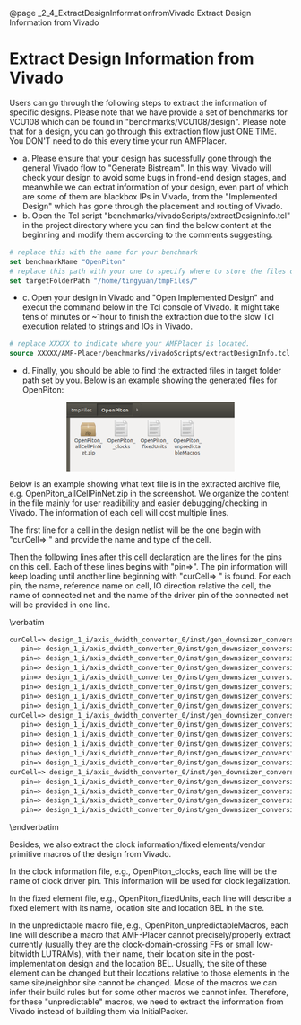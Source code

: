 @page _2_4_ExtractDesignInformationfromVivado Extract Design Information from Vivado
# Extract Design Information from Vivado

Users can go through the following steps to extract the information of specific designs. Please note that we have provide a set of benchmarks for VCU108 which can be found in "benchmarks/VCU108/design". Please note that for a design, you can go through this extraction flow just ONE TIME. You DON'T need to do this every time your run AMFPlacer.

* a. Please ensure that your design has sucessfully gone through the general Vivado flow to "Generate Bistream". In this way, Vivado will check your design to avoid some bugs in  frond-end design stages, and meanwhile we can extrat information of your design, even part of which are some of them are blackbox IPs in Vivado, from the "Implemented Design" which has gone through the placement and routing of Vivado.
* b. Open the Tcl script "benchmarks/vivadoScripts/extractDesignInfo.tcl" in the project directory where you can find the below content at the beginning and modify them according to the comments suggesting.
```tcl
# replace this with the name for your benchmark
set benchmarkName "OpenPiton" 
# replace this path with your one to specify where to store the files of extracted data
set targetFolderPath "/home/tingyuan/tmpFiles/" 
```
* c. Open your design in Vivado and "Open Implemented Design" and execut the command below in the Tcl console of Vivado. It might take tens of minutes or ~1hour to finish the extraction due to the slow Tcl execution related to strings and IOs in Vivado.
```tcl
# replace XXXXX to indicate where your AMFPlacer is located.
source XXXXX/AMF-Placer/benchmarks/vivadoScripts/extractDesignInfo.tcl
```
* d. Finally, you should be able to find the extracted files in target folder path set by you. Below is an example showing the generated files for OpenPiton:

<center>
<img src="designFiles.png" align="center"  alt="Design Files" title="Design Files" width="300" /> 
</center>


Below is an example showing what text file is in the extracted archive file, e.g. OpenPiton_allCellPinNet.zip in the screenshot. 
We organize the content in the file mainly for user readibility and easier debugging/checking in Vivado. The information of each cell will cost multiple lines. 

The first line for a cell in the design netlist will be the one begin with "curCell=> " and provide the name and type of the cell.

Then the following lines after this cell declaration are the lines for the pins on this cell. Each of these lines begins with "pin=>". 
The pin information will keep loading until another line beginning with "curCell=> " is found.
For each pin, the name, reference name on cell, IO direction relative the cell, the name of connected net and the name of the driver pin of the connected net will be provided in one line.

\verbatim
```perl
curCell=> design_1_i/axis_dwidth_converter_0/inst/gen_downsizer_conversion.axisc_downsizer_0/r1_data[7]_i_9 type=> LUT6
   pin=> design_1_i/axis_dwidth_converter_0/inst/gen_downsizer_conversion.axisc_downsizer_0/r1_data[7]_i_9/O refpin=> O dir=> OUT net=> design_1_i/axis_dwidth_converter_0/inst/gen_downsizer_conversion.axisc_downsizer_0/r1_data[7]_i_9_n_0 drivepin=> design_1_i/axis_dwidth_converter_0/inst/gen_downsizer_conversion.axisc_downsizer_0/r1_data[7]_i_9/O
   pin=> design_1_i/axis_dwidth_converter_0/inst/gen_downsizer_conversion.axisc_downsizer_0/r1_data[7]_i_9/I0 refpin=> I0 dir=> IN net=> design_1_i/axis_dwidth_converter_0/inst/gen_downsizer_conversion.axisc_downsizer_0/r0_data[223] drivepin=> design_1_i/axis_dwidth_converter_0/inst/gen_downsizer_conversion.axisc_downsizer_0/r0_data_reg[223]/Q
   pin=> design_1_i/axis_dwidth_converter_0/inst/gen_downsizer_conversion.axisc_downsizer_0/r1_data[7]_i_9/I1 refpin=> I1 dir=> IN net=> design_1_i/axis_dwidth_converter_0/inst/gen_downsizer_conversion.axisc_downsizer_0/r0_data[95] drivepin=> design_1_i/axis_dwidth_converter_0/inst/gen_downsizer_conversion.axisc_downsizer_0/r0_data_reg[95]/Q
   pin=> design_1_i/axis_dwidth_converter_0/inst/gen_downsizer_conversion.axisc_downsizer_0/r1_data[7]_i_9/I2 refpin=> I2 dir=> IN net=> design_1_i/axis_dwidth_converter_0/inst/gen_downsizer_conversion.axisc_downsizer_0/r0_out_sel_next_r_reg[3] drivepin=> design_1_i/axis_dwidth_converter_0/inst/gen_downsizer_conversion.axisc_downsizer_0/r0_out_sel_next_r_reg[3]/Q
   pin=> design_1_i/axis_dwidth_converter_0/inst/gen_downsizer_conversion.axisc_downsizer_0/r1_data[7]_i_9/I3 refpin=> I3 dir=> IN net=> design_1_i/axis_dwidth_converter_0/inst/gen_downsizer_conversion.axisc_downsizer_0/r0_data[159] drivepin=> design_1_i/axis_dwidth_converter_0/inst/gen_downsizer_conversion.axisc_downsizer_0/r0_data_reg[159]/Q
   pin=> design_1_i/axis_dwidth_converter_0/inst/gen_downsizer_conversion.axisc_downsizer_0/r1_data[7]_i_9/I4 refpin=> I4 dir=> IN net=> design_1_i/axis_dwidth_converter_0/inst/gen_downsizer_conversion.axisc_downsizer_0/r0_out_sel_next_r_reg[4] drivepin=> design_1_i/axis_dwidth_converter_0/inst/gen_downsizer_conversion.axisc_downsizer_0/r0_out_sel_next_r_reg[4]/Q
   pin=> design_1_i/axis_dwidth_converter_0/inst/gen_downsizer_conversion.axisc_downsizer_0/r1_data[7]_i_9/I5 refpin=> I5 dir=> IN net=> design_1_i/axis_dwidth_converter_0/inst/gen_downsizer_conversion.axisc_downsizer_0/r0_data[31] drivepin=> design_1_i/axis_dwidth_converter_0/inst/gen_downsizer_conversion.axisc_downsizer_0/r0_data_reg[31]/Q
curCell=> design_1_i/axis_dwidth_converter_0/inst/gen_downsizer_conversion.axisc_downsizer_0/r1_data_reg[0] type=> FDRE
   pin=> design_1_i/axis_dwidth_converter_0/inst/gen_downsizer_conversion.axisc_downsizer_0/r1_data_reg[0]/Q refpin=> Q dir=> OUT net=> design_1_i/axis_dwidth_converter_0/inst/gen_downsizer_conversion.axisc_downsizer_0/r1_data[0] drivepin=> design_1_i/axis_dwidth_converter_0/inst/gen_downsizer_conversion.axisc_downsizer_0/r1_data_reg[0]/Q
   pin=> design_1_i/axis_dwidth_converter_0/inst/gen_downsizer_conversion.axisc_downsizer_0/r1_data_reg[0]/C refpin=> C dir=> IN net=> design_1_i/axis_dwidth_converter_0/inst/gen_downsizer_conversion.axisc_downsizer_0/aclk drivepin=> design_1_i/xilinx_dma_pcie_ep_0/inst/xdma_0_i/inst/pcie3_ip_i/inst/xdma_0_pcie3_ip_gt_top_i/phy_clk_i/bufg_gt_userclk/O
   pin=> design_1_i/axis_dwidth_converter_0/inst/gen_downsizer_conversion.axisc_downsizer_0/r1_data_reg[0]/CE refpin=> CE dir=> IN net=> design_1_i/axis_dwidth_converter_0/inst/gen_downsizer_conversion.axisc_downsizer_0/r1_data_0 drivepin=> design_1_i/axis_dwidth_converter_0/inst/gen_downsizer_conversion.axisc_downsizer_0/r1_data[7]_i_1/O
   pin=> design_1_i/axis_dwidth_converter_0/inst/gen_downsizer_conversion.axisc_downsizer_0/r1_data_reg[0]/D refpin=> D dir=> IN net=> design_1_i/axis_dwidth_converter_0/inst/gen_downsizer_conversion.axisc_downsizer_0/p_0_in[0] drivepin=> design_1_i/axis_dwidth_converter_0/inst/gen_downsizer_conversion.axisc_downsizer_0/r1_data[0]_i_1/O
   pin=> design_1_i/axis_dwidth_converter_0/inst/gen_downsizer_conversion.axisc_downsizer_0/r1_data_reg[0]/R refpin=> R dir=> IN net=> design_1_i/axis_dwidth_converter_0/inst/gen_downsizer_conversion.axisc_downsizer_0/<const0> drivepin=> design_1_i/axis_dwidth_converter_0/inst/gen_downsizer_conversion.axisc_downsizer_0/GND/G
curCell=> design_1_i/axis_dwidth_converter_0/inst/gen_downsizer_conversion.axisc_downsizer_0/r1_data_reg[0]_i_2 type=> MUXF7
   pin=> design_1_i/axis_dwidth_converter_0/inst/gen_downsizer_conversion.axisc_downsizer_0/r1_data_reg[0]_i_2/O refpin=> O dir=> OUT net=> design_1_i/axis_dwidth_converter_0/inst/gen_downsizer_conversion.axisc_downsizer_0/r1_data_reg[0]_i_2_n_0 drivepin=> design_1_i/axis_dwidth_converter_0/inst/gen_downsizer_conversion.axisc_downsizer_0/r1_data_reg[0]_i_2/O
   pin=> design_1_i/axis_dwidth_converter_0/inst/gen_downsizer_conversion.axisc_downsizer_0/r1_data_reg[0]_i_2/I0 refpin=> I0 dir=> IN net=> design_1_i/axis_dwidth_converter_0/inst/gen_downsizer_conversion.axisc_downsizer_0/r1_data[0]_i_6_n_0 drivepin=> design_1_i/axis_dwidth_converter_0/inst/gen_downsizer_conversion.axisc_downsizer_0/r1_data[0]_i_6/O
   pin=> design_1_i/axis_dwidth_converter_0/inst/gen_downsizer_conversion.axisc_downsizer_0/r1_data_reg[0]_i_2/I1 refpin=> I1 dir=> IN net=> design_1_i/axis_dwidth_converter_0/inst/gen_downsizer_conversion.axisc_downsizer_0/r1_data[0]_i_7_n_0 drivepin=> design_1_i/axis_dwidth_converter_0/inst/gen_downsizer_conversion.axisc_downsizer_0/r1_data[0]_i_7/O
   pin=> design_1_i/axis_dwidth_converter_0/inst/gen_downsizer_conversion.axisc_downsizer_0/r1_data_reg[0]_i_2/S refpin=> S dir=> IN net=> design_1_i/axis_dwidth_converter_0/inst/gen_downsizer_conversion.axisc_downsizer_0/r0_out_sel_next_r_reg[2] drivepin=> design_1_i/axis_dwidth_converter_0/inst/gen_downsizer_conversion.axisc_downsizer_0/r0_out_sel_next_r_reg[2]/Q
```
\endverbatim

Besides, we also extract the clock information/fixed elements/vendor primitive macros of the design from Vivado. 

In the clock information file, e.g., OpenPiton_clocks, each line will be the name of clock driver pin. This information will be used for clock legalization.

In the fixed element file, e.g., OpenPiton_fixedUnits, each line will describe a fixed element with its name, location site and location BEL in the site.

In the unpredictable macro file, e.g., OpenPiton_unpredictableMacros, each line will describe a macro that AMF-Placer cannot precisely/properly extract currently (usually they are the clock-domain-crossing FFs or small low-bitwidth LUTRAMs), with their name, their location site in the post-implementation design and the location BEL. Usually, the site of these element can be changed but their locations relative to those elements in the same site/neighbor site cannot be changed. Mose of the macros we can infer their build rules but for some other macros we cannot infer. Therefore, for these "unpredictable" macros, we need to extract the information from Vivado instead of building them via InitialPacker.